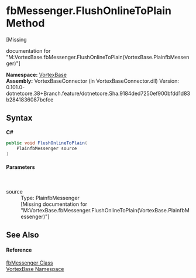 # fbMessenger.FlushOnlineToPlain Method 
 

\[Missing <summary> documentation for "M:VortexBase.fbMessenger.FlushOnlineToPlain(VortexBase.PlainfbMessenger)"\]

**Namespace:**&nbsp;<a href="N_VortexBase.md">VortexBase</a><br />**Assembly:**&nbsp;VortexBaseConnector (in VortexBaseConnector.dll) Version: 0.101.0-dotnetcore.38+Branch.feature/dotnetcore.Sha.9184ded7250ef900bfdd1d83b2841836087bcfce

## Syntax

**C#**<br />
``` C#
public void FlushOnlineToPlain(
	PlainfbMessenger source
)
```


#### Parameters
&nbsp;<dl><dt>source</dt><dd>Type: PlainfbMessenger<br />\[Missing <param name="source"/> documentation for "M:VortexBase.fbMessenger.FlushOnlineToPlain(VortexBase.PlainfbMessenger)"\]</dd></dl>

## See Also


#### Reference
<a href="T_VortexBase_fbMessenger.md">fbMessenger Class</a><br /><a href="N_VortexBase.md">VortexBase Namespace</a><br />